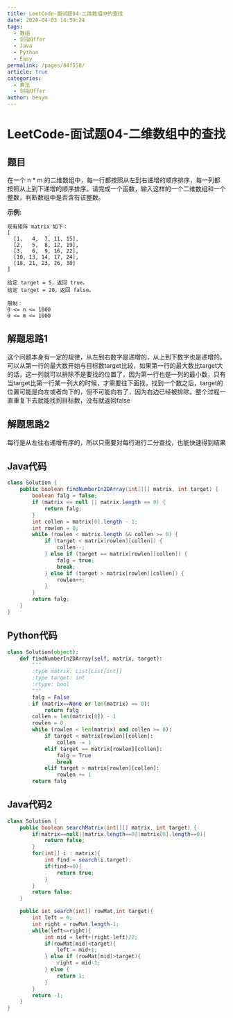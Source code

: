 ```yaml
---
title: LeetCode-面试题04-二维数组中的查找
date: 2020-04-03 14:59:24
tags: 
  - 数组
  - 剑指Offer
  - Java
  - Python
  - Easy
permalink: /pages/84f558/
article: true
categories: 
  - 算法
  - 剑指Offer
author: benym
---
```


# LeetCode-面试题04-二维数组中的查找

## 题目

在一个 n * m 的二维数组中，每一行都按照从左到右递增的顺序排序，每一列都按照从上到下递增的顺序排序。请完成一个函数，输入这样的一个二维数组和一个整数，判断数组中是否含有该整数。



**示例:**

```
现有矩阵 matrix 如下：
[
  [1,   4,  7, 11, 15],
  [2,   5,  8, 12, 19],
  [3,   6,  9, 16, 22],
  [10, 13, 14, 17, 24],
  [18, 21, 23, 26, 30]
]

给定 target = 5，返回 true。
给定 target = 20，返回 false。

限制：
0 <= n <= 1000
0 <= m <= 1000
```

## 解题思路1

这个问题本身有一定的规律，从左到右数字是递增的，从上到下数字也是递增的。可以从第一行的最大数开始与目标数target比较，如果第一行的最大数比target大的话，这一列就可以排除不是要找的位置了，因为第一行也是一列的最小数，只有当target比第一行某一列大的时候，才需要往下面找，找到一个数之后，target的位置可能是向左或者向下的，但不可能向右了，因为右边已经被排除。整个过程一直重复下去就能找到目标数，没有就返回false

## 解题思路2

每行是从左往右递增有序的，所以只需要对每行进行二分查找，也能快速得到结果

## Java代码

```java
class Solution {
    public boolean findNumberIn2DArray(int[][] matrix, int target) {
        boolean falg = false;
        if (matrix == null || matrix.length == 0) {
            return falg;
        }
        int collen = matrix[0].length - 1;
        int rowlen = 0;
        while (rowlen < matrix.length && collen >= 0) {
            if (target < matrix[rowlen][collen]) {
                collen--;
            } else if (target == matrix[rowlen][collen]) {
                falg = true;
                break;
            } else if (target > matrix[rowlen][collen]) {
                rowlen++;
            }
        }
        return falg;
    }
}
```

## Python代码

```python
class Solution(object):
    def findNumberIn2DArray(self, matrix, target):
        """
        :type matrix: List[List[int]]
        :type target: int
        :rtype: bool
        """
        falg = False
        if (matrix==None or len(matrix) == 0):
            return falg
        collen = len(matrix[0]) - 1
        rowlen = 0
        while (rowlen < len(matrix) and collen >= 0):
            if target < matrix[rowlen][collen]:
                collen -= 1
            elif target == matrix[rowlen][collen]:
                falg = True
                break
            elif target > matrix[rowlen][collen]:
                rowlen += 1
        return falg
```

## Java代码2

```java
class Solution {
    public boolean searchMatrix(int[][] matrix, int target) {
        if(matrix==null||matrix.length==0||matrix[0].length==0){
            return false;
        }
        for(int[] i : matrix){
            int find = search(i,target);
            if(find>=0){
                return true;
            }
        }
        return false;
    }

    public int search(int[] rowMat,int target){
        int left = 0;
        int right = rowMat.length-1;
        while(left<=right){
            int mid = left+(right-left)/2;
            if(rowMat[mid]<target){
                left = mid+1;
            } else if (rowMat[mid]>target){
                right = mid-1;
            } else {
                return 1;
            }
        }
        return -1;
    }
}
```
